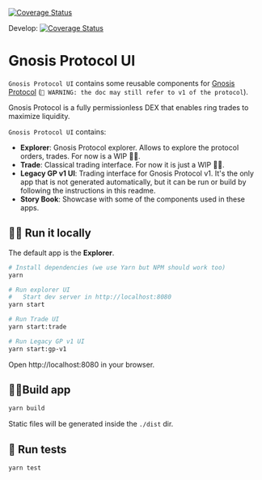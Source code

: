 [![Coverage Status](https://coveralls.io/repos/github/gnosis/gp-v1/badge.svg?branch=master)](https://coveralls.io/github/gnosis/gp-v1?branch=master)

Develop:
[![Coverage Status](https://coveralls.io/repos/github/gnosis/gp-v1/badge.svg?branch=develop)](https://coveralls.io/github/gnosis/gp-v1?branch=develop)

# Gnosis Protocol UI

`Gnosis Protocol UI` contains some reusable components for [Gnosis Protocol](https://docs.gnosis.io/protocol) (`🚨 WARNING: the doc may still refer to v1 of the protocol`).

Gnosis Protocol is a fully permissionless DEX that enables ring trades to maximize liquidity.

`Gnosis Protocol UI` contains:

- **Explorer**: Gnosis Protocol explorer. Allows to explore the protocol orders, trades. For now is a WIP 👷‍♀️.
- **Trade**: Classical trading interface. For now it is just a WIP 👷‍♀️. 
- **Legacy GP v1 UI**: Trading interface for Gnosis Protocol v1. It's the only app that is not generated automatically, but it can be run or build by following the instructions in this readme.
- **Story Book**: Showcase with some of the components used in these apps.


## 🏃‍♀️ Run it locally

The default app is the **Explorer**.

```bash
# Install dependencies (we use Yarn but NPM should work too)
yarn

# Run explorer UI
#   Start dev server in http://localhost:8080
yarn start

# Run Trade UI
yarn start:trade

# Run Legacy GP v1 UI
yarn start:gp-v1
```

Open http://localhost:8080 in your browser.


## 👷‍♀️Build app

```bash
yarn build
```

Static files will be generated inside the `./dist` dir.

## 🧪 Run tests

```bash
yarn test
```
